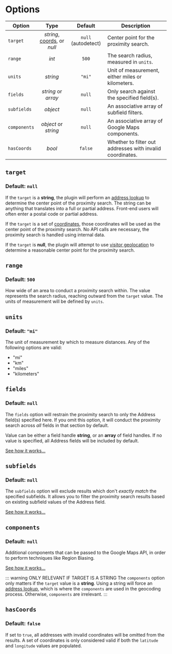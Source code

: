 # Options

| Option       | Type                 | Default | Description                                               |
|--------------|:--------------------:|:-------:|-----------------------------------------------------------|
| `target`     | _string_, [coords](/models/coordinates/), or _null_ | `null` (autodetect) | Center point for the proximity search. |
| `range`      | _int_                | `500`   | The search radius, measured in `units`.                   |
| `units`      | _string_             | `"mi"`  | Unit of measurement, either miles or kilometers.          |
| `fields`     | _string_ or _array_  | `null`  | Only search against the specified field(s).               |
| `subfields`  | _object_             | `null`  | An associative array of subfield filters.                 |
| `components` | _object_ or _string_ | `null`  | An associative array of Google Maps components.           |
| `hasCoords`  | _bool_               | `false` | Whether to filter out addresses with invalid coordinates. |

## `target`

### Default: `null`

If the `target` is a **string**, the plugin will perform an [address lookup](/geocoding/) to determine the center point of the proximity search. The string can be anything that translates into a full or partial address. Front-end users will often enter a postal code or partial address.

If the `target` is a set of [coordinates](/models/coordinates/), those coordinates will be used as the center point of the proximity search. No API calls are necessary, the proximity search is handled using internal data.

If the `target` is **null**, the plugin will attempt to use [visitor geolocation](/geolocation/) to determine a reasonable center point for the proximity search.

## `range`

### Default: `500`

How wide of an area to conduct a proximity search within. The value represents the search radius, reaching outward from the `target` value. The units of measurement will be defined by `units`.

## `units`

### Default: `"mi"`

The unit of measurement by which to measure distances. Any of the following options are valid:

 - "mi"
 - "km"
 - "miles"
 - "kilometers"

## `fields`

### Default: `null`

The `fields` option will restrain the proximity search to only the Address field(s) specified here. If you omit this option, it will conduct the proximity search across _all_ fields in that section by default.

Value can be either a field handle **string**, or an **array** of field handles. If no value is specified, all Address fields will be included by default.

[See how it works...](/guides/filter-by-fields-and-subfields/)

## `subfields`

### Default: `null`

The `subfields` option will exclude results which don't _exactly match_ the specified subfields. It allows you to filter the proximity search results based on existing subfield values of the Address field.

[See how it works...](/guides/filter-by-fields-and-subfields/)

## `components`

### Default: `null`

Additional components that can be passed to the Google Maps API, in order to perform techniques like Region Biasing.

[See how it works...](/guides/region-biasing/)

::: warning ONLY RELEVANT IF TARGET IS A STRING
The `components` option only matters if the `target` value is a **string**. Using a string will force an [address lookup](/geocoding/), which is where the `components` are used in the geocoding process. Otherwise, `components` are irrelevant.
:::

## `hasCoords`

### Default: `false`

If set to `true`, all addresses with invalid coordinates will be omitted from the results. A set of coordinates is only considered valid if both the `latitude` and `longitude` values are populated. 
